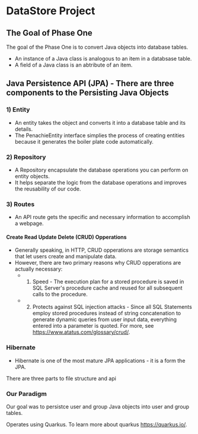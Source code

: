 # DataStore Project
## The Goal of Phase One
The goal of the Phase One is to convert Java objects into database tables. 
* An instance of a Java class is analogous to an item in a databsase table.
* A field of a Java class is an abtribute of an item.

## Java Persistence API (JPA) - There are three components to the Persisting Java Objects
### 1) Entity
* An entity takes the object and converts it into a database table and its details. 
* The PenachieEntity interface simplies the process of creating entities because it generates the boiler plate code automatically.
### 2) Repository
* A Repository encapsulate the database operations you can perform on entity objects. 
* It helps separate the logic from the database operations and improves the reusability of our code.
### 3) Routes
* An API route gets the specific and necessary information to accomplish a webpage.
#### Create Read Update Delete (CRUD) Opperations
* Generally speaking, in HTTP, CRUD opperations are storage semantics that let users create and manipulate data. 
* However, there are two primary reasons why CRUD opperations are actually necessary:
  * 1) Speed - The execution plan for a stored procedure is saved in SQL Server's procedure cache and reused for all subsequent calls to the procedure.  
  * 2) Protects against SQL injection attacks - Since all SQL Statements employ stored procedures instead of string concatenation to generate dynamic queries from user input data, everything entered into a parameter is quoted.
For more, see https://www.atatus.com/glossary/crud/.

### Hibernate 
* Hibernate is one of the most mature JPA applications - it is a form the JPA. 

There are three parts to file structure and api

### Our Paradigm
Our goal was to persistce user and group Java objects into user and group tables. 

Operates using Quarkus. To learn more about quarkus https://quarkus.io/.


